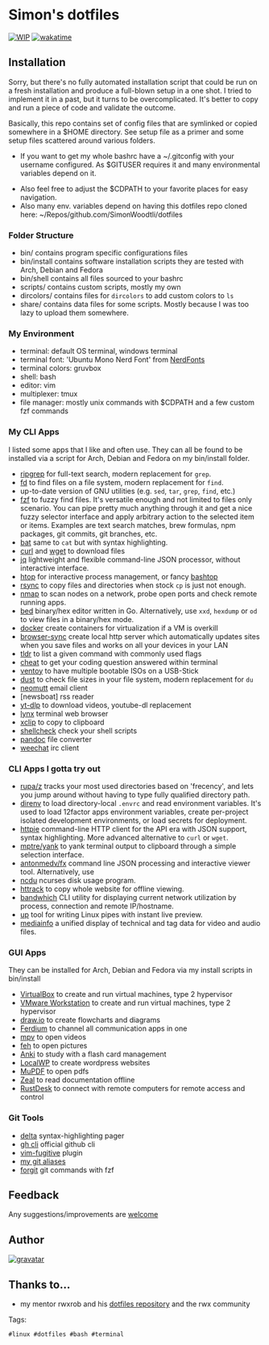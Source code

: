 # Simon's dotfiles

[![WIP](https://img.shields.io/badge/status-wip-red)](https://img.shields.io/badge/status-wip-red)
[![wakatime](https://wakatime.com/badge/github/SimonWoodtli/dotfiles.svg)](https://wakatime.com/badge/github/SimonWoodtli/dotfiles)

## Installation

Sorry, but there's no fully automated installation script that could be run on a fresh installation and produce a full-blown setup in a one shot. I tried to implement it in a past, but it turns to be overcomplicated. It's better to copy and run a piece of code and validate the outcome.

Basically, this repo contains set of config files that are symlinked or copied somewhere in a \$HOME directory. See setup file as a primer and some setup files scattered around various folders.

- If you want to get my whole bashrc have a ~/.gitconfig with your username configured. As \$GITUSER requires it and many environmental variables depend on it. 
* Also feel free to adjust the \$CDPATH to your favorite places for easy navigation.
* Also many env. variables depend on having this dotfiles repo cloned here: ~/Repos/github.com/SimonWoodtli/dotfiles

### Folder Structure

* bin/ contains program specific configurations files
* bin/install contains software installation scripts they are tested with Arch, Debian and Fedora
* bin/shell contains all files sourced to your bashrc
* scripts/ contains custom scripts, mostly my own
* dircolors/ contains files for `dircolors` to add custom colors to `ls`
* share/ contains data files for some scripts. Mostly because I was too lazy to upload them somewhere.

### My Environment

* terminal: default OS terminal, windows terminal
* terminal font: 'Ubuntu Mono Nerd Font' from [NerdFonts]
* terminal colors: gruvbox
* shell: bash
* editor: vim
* multiplexer: tmux
* file manager: mostly unix commands with \$CDPATH and a few custom fzf commands

### My CLI Apps

I listed some apps that I like and often use. They can all be found to be installed via a script for Arch, Debian and Fedora on my bin/install folder.

* [ripgrep] for full-text search, modern replacement for `grep`.
* [fd] to find files on a file system, modern replacement for `find`.
* up-to-date version of GNU utilities (e.g. `sed`, `tar`, `grep`, `find`, etc.)
* [fzf] to fuzzy find files. It's versatile enough and not limited to files only scenario. You can pipe pretty much anything through it and get  a nice fuzzy selector interface and apply arbitrary action to the selected item or items. Examples are text search matches, brew formulas, npm packages, git commits, git branches, etc.
* [bat] same to `cat` but with syntax highlighting.
* [curl] and [wget] to download files
* [jq] lightweight and flexible command-line JSON processor, without interactive interface.
* [htop] for interactive process management, or fancy [bashtop]
* [rsync] to copy files and directories when stock `cp` is just not enough.
* [nmap] to scan nodes on a network, probe open ports and check remote running apps.
* [bed] binary/hex editor written in Go. Alternatively, use `xxd`, `hexdump` or `od` to view files in a binary/hex mode.
* [docker] create containers for virtualization if a VM is overkill
* [browser-sync] create local http server which automatically updates sites when you save files and works on all your devices in your LAN
* [tldr] to list a given command with commonly used flags
* [cheat] to get your coding question answered within terminal
* [ventoy] to have multiple bootable ISOs on a USB-Stick
* [dust] to check file sizes in your file system, modern replacement for `du`
* [neomutt] email client
* [newsboat] rss reader
* [yt-dlp] to download videos, youtube-dl replacement
* [lynx] terminal web browser
* [xclip] to copy to clipboard
* [shellcheck] check your shell scripts
* [pandoc] file converter
* [weechat] irc client

### CLI Apps I gotta try out

* [rupa/z] tracks your most used directories based on 'frecency', and lets you jump around without having to type fully qualified directory path.
* [direnv] to load directory-local `.envrc` and read environment variables. It's used to load 12factor apps environment variables, create per-project isolated development environments, or load secrets for deployment.
* [httpie] command-line HTTP client for the API era with JSON support, syntax highlighting. More advanced alternative to `curl` or `wget`.
* [mptre/yank] to yank terminal output to clipboard through a simple selection interface.
* [antonmedv/fx] command line JSON processing and interactive viewer tool. Alternatively, use 
* [ncdu] ncurses disk usage program.
* [httrack] to copy whole website for offline viewing.
* [bandwhich] CLI utility for displaying current network utilization by process, connection and remote IP/hostname.
* [up] tool for writing Linux pipes with instant live preview.
* [mediainfo] a unified display of technical and tag data for video and audio files.

### GUI Apps

They can be installed for Arch, Debian and Fedora via my install scripts in bin/install

* [VirtualBox] to create and run virtual machines, type 2 hypervisor
* [VMware Workstation] to create and run virtual machines, type 2 hypervisor
* [draw.io] to create flowcharts and diagrams
* [Ferdium] to channel all communication apps in one
* [mpv] to open videos
* [feh] to open pictures
* [Anki] to study with a flash card management
* [LocalWP] to create wordpress websites
* [MuPDF] to open pdfs
* [Zeal] to read documentation offline
* [RustDesk] to connect with remote computers for remote access and control

### Git Tools

* [delta] syntax-highlighting pager
* [gh cli] official github cli
* [vim-fugitive] plugin
* [my git aliases]
* [forgit] git commands with fzf

## Feedback

Any suggestions/improvements are [welcome]

## Author

[![gravatar](https://secure.gravatar.com/avatar/ba834a706f9df56eee8ee59a2f7be941?s=200)](https://www.linkedin.com/in/simonwoodtli)

## Thanks to…

* my mentor rwxrob and his [dotfiles repository] and the rwx community

Tags:

    #linux #dotfiles #bash #terminal

[NerdFonts]: <https://www.nerdfonts.com/>
[welcome]: <https://github.com/SimonWoodtli/dotfiles/issues>
[dotfiles repository]: <https://github.com/rwxrob/dot>
<!-- git tools: -->
[gh cli]: <https://github.com/cli/cli>
[delta]: <https://github.com/dandavison/delta>
[vim-fugitive]: <https://github.com/tpope/vim-fugitive>
[my git aliases]: <https://github.com/SimonWoodtli/dotfiles/tree/main/bin/shell>
[forgit]: <https://github.com/wfxr/forgit>
<!-- cli apps: -->
[ripgrep]: <https://github.com/BurntSushi/ripgrep>
[fd]: <https://github.com/sharkdp/fd>
[fzf]: <https://github.com/junegunn/fzf>
[bat]: <https://github.com/sharkdp/bat>
[curl]: <https://curl.se/>
[wget]: <https://www.gnu.org/software/wget/>
[jq]: <https://stedolan.github.io/jq/>
[htop]: <https://htop.dev/>
[bashtop]: <https://github.com/aristocratos/bashtop>
[rsync]: <https://rsync.samba.org/>
[nmap]: <https://nmap.org/>
[bed]: <https://github.com/itchyny/bed>
[docker]: <https://www.docker.com/>
[browser-sync]: <https://browsersync.io/>
[tldr]: <https://github.com/raylee/tldr-sh-client>
[cheat]: <https://github.com/SimonWoodtli/dotfiles/blob/main/scripts/cheat>
[ventoy]: <https://github.com/ventoy/Ventoy>
[dust]: <https://github.com/bootandy/dust>
[neomutt]: <https://neomutt.org/>
[yt-dlp]: <https://github.com/yt-dlp/yt-dlp>
[lynx]: <https://lynx.browser.org/>
[xclip]: <https://github.com/astrand/xclip>
[shellcheck]: <https://www.shellcheck.net/>
[pandoc]: <https://pandoc.org/>
[weechat]: <https://weechat.org/>
<!-- cli apps try out: -->
[rupa/z]: <https://github.com/rupa/z>
[direnv]: <https://direnv.net/>
[httpie]: <https://httpie.io/>
[mptre/yank]: <https://github.com/mptre/yank>
[antonmedv/fx]: <https://github.com/antonmedv/fx>
[ncdu]: <https://dev.yorhel.nl/ncdu>
[httrack]: <https://www.httrack.com/>
[bandwhich]: <https://github.com/imsnif/bandwhich>
[up]: <https://github.com/akavel/up>
[mediainfo]: <https://mediaarea.net/en/MediaInfo>
<!-- gui apps: -->
[VirtualBox]: <https://www.virtualbox.org/>
[VMware Workstation]: <https://www.vmware.com/products/workstation-pro.html>
[draw.io]: <https://github.com/jgraph/drawio>
[Ferdium]: <https://ferdium.org/>
[mpv]: <https://mpv.io/>
[feh]: <https://feh.finalrewind.org/>
[Anki]: <https://apps.ankiweb.net/>
[LocalWP]: <https://localwp.com/>
[MuPDF]: <https://mupdf.com/>
[Zeal]: <https://zealdocs.org/>
[RustDesk]: <https://rustdesk.com/>
